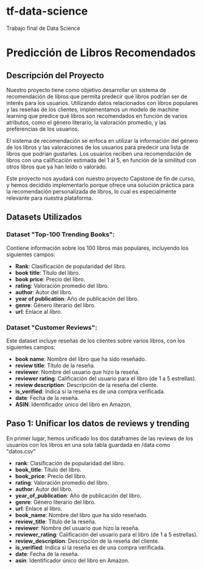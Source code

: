 # tf-data-science
Trabajo final de Data Science

# Predicción de Libros Recomendados

## Descripción del Proyecto

Nuestro proyecto tiene como objetivo desarrollar un sistema de recomendación de libros que permita predecir qué libros podrían ser de interés para los usuarios. Utilizando datos relacionados con libros populares y las reseñas de los clientes, implementamos un modelo de machine learning que predice qué libros son recomendados en función de varios atributos, como el género literario, la valoración promedio, y las preferencias de los usuarios.

El sistema de recomendación se enfoca en utilizar la información del género de los libros y las valoraciones de los usuarios para predecir una lista de libros que podrían gustarles. Los usuarios reciben una recomendación de libros con una calificación estimada del 1 al 5, en función de la similitud con otros libros que ya han leído o valorado. 

Este proyecto nos ayudará con nuestro proyecto Capstone de fin de curso, y hemos decidido implementarlo porque ofrece una solución práctica para la recomendación personalizada de libros, lo cual es especialmente relevante para nuestra plataforma.

## Datasets Utilizados

### Dataset "Top-100 Trending Books":
Contiene información sobre los 100 libros más populares, incluyendo los siguientes campos:
- **Rank**: Clasificación de popularidad del libro.
- **book title**: Título del libro.
- **book price**: Precio del libro.
- **rating**: Valoración promedio del libro.
- **author**: Autor del libro.
- **year of publication**: Año de publicación del libro.
- **genre**: Género literario del libro.
- **url**: Enlace al libro.

### Dataset "Customer Reviews":
Este dataset incluye reseñas de los clientes sobre varios libros, con los siguientes campos:
- **book name**: Nombre del libro que ha sido reseñado.
- **review title**: Título de la reseña.
- **reviewer**: Nombre del usuario que hizo la reseña.
- **reviewer rating**: Calificación del usuario para el libro (de 1 a 5 estrellas).
- **review description**: Descripción de la reseña del cliente.
- **is_verified**: Indica si la reseña es de una compra verificada.
- **date**: Fecha de la reseña.
- **ASIN**: Identificador único del libro en Amazon.

## Paso 1: Unificar los datos de reviews y trending

En primer lugar, hemos unificado los dos dataframes de las reviews de los usuarios con los libros en una sola tabla guardada en /data como "datos.csv"

- **rank**: Clasificación de popularidad del libro.
- **book_title**: Título del libro.
- **book_price**: Precio del libro.
- **rating**: Valoración promedio del libro.
- **author**: Autor del libro.
- **year_of_publication**: Año de publicación del libro.
- **genre**: Género literario del libro.
- **url**: Enlace al libro.
- **book_name**: Nombre del libro que ha sido reseñado.
- **review_title**: Título de la reseña.
- **reviewer**: Nombre del usuario que hizo la reseña.
- **reviewer_rating**: Calificación del usuario para el libro (de 1 a 5 estrellas).
- **review_description**: Descripción de la reseña del cliente.
- **is_verified**: Indica si la reseña es de una compra verificada.
- **date**: Fecha de la reseña.
- **asin**: Identificador único del libro en Amazon.
